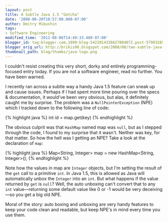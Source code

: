 ```yaml
---
layout: post
title: A Subtle Java 1.5 "Gotcha"
date: '2008-08-20T10:57:00.000-07:00'
author: Dmitry Mikushin
tags:
- Software Engineering
modified_time: '2011-08-06T14:49:33.489-07:00'
blogger_id: tag:blogger.com,1999:blog-5422014336627804072.post-5799328508853999825
blogger_orig_url: http://brikis98.blogspot.com/2008/08/two-subtle-java-15-gotchas.html
thumbnail_path: blog/thumbs/java-logo.png
---
```


I couldn't resist creating this very short, dorky and entirely 
programming-focused entry today. If you are not a software engineer, read no 
further. You have been warned. 

I recently ran across a subtle way a handy Java 1.5 feature can sneak up and 
cause issues. Perhaps if I had spent more time pouring over the specs &amp; 
documentation, it would've been very obvious, but alas, it definitely caught 
me by surprise. The problem was a `NullPointerException` (NPE) which I tracked 
down to the following line of code: 

{% highlight java %}
int id = map.get(key) 
{% endhighlight %}

The obvious culprit was that `HashMap` named map was `null`, but as I stepped 
through the code, I found to my surprise that it wasn't. Neither was key, for 
that matter. So how the hell was I getting an NPE? Take a look at the 
declaration of `map`: 

{% highlight java %}
Map<String, Integer> map = new HashMap<String, Integer>(); 
{% endhighlight %}

Note how the values in map are `Integer` objects, but I'm setting the result of 
the `get` call to a primitive `int`. In Java 1.5, this is allowed as Java will 
automatically unbox the `Integer` into an `int`. But what happens if the value 
returned by `get` is `null`? Well, the auto unboxing can't convert that to any 
`int` value&mdash;returning some default value like 0 or -1 would be very 
deceiving&mdash;so you get a big old NPE. 

Moral of the story: auto boxing and unboxing are very handy features to keep 
your code clean and readable, but keep NPE's in mind every time you use them. 

